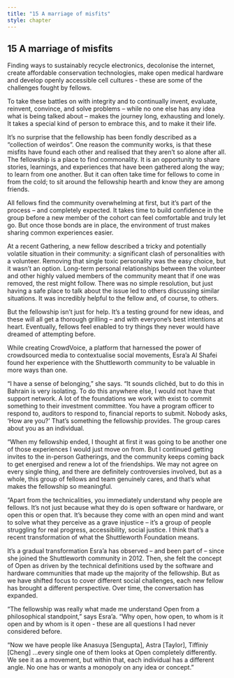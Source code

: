 ```yaml
---
title: "15 A marriage of misfits"
style: chapter
---
```


## **15** A marriage of misfits

Finding ways to sustainably recycle electronics, decolonise the internet, create affordable conservation technologies, make open medical hardware and develop openly accessible cell cultures - these are some of the challenges fought by fellows.

To take these battles on with integrity and to continually invent, evaluate, reinvent, convince, and solve problems – while no one else has any idea what is being talked about – makes the journey long, exhausting and lonely. It takes a special kind of person to embrace this, and to make it their life.

It’s no surprise that the fellowship has been fondly described as a “collection of weirdos”. One reason the community works, is that these misfits have found each other and realised that they aren’t so alone after all. The fellowship is a place to find commonality. It is an opportunity to share stories, learnings, and experiences that have been gathered along the way; to learn from one another. But it can often take time for fellows to come in from the cold; to sit around the fellowship hearth and know they are among friends.

All fellows find the community overwhelming at first, but it’s part of the process – and completely expected. It takes time to build confidence in the group before a new member of the cohort can feel comfortable and truly let go. But once those bonds are in place, the environment of trust makes sharing common experiences easier.

At a recent Gathering, a new fellow described a tricky and potentially volatile situation in their community: a significant clash of personalities with a volunteer. Removing that single toxic personality was the easy choice, but it wasn’t an option. Long-term personal relationships between the volunteer and other highly valued members of the community meant that if one was removed, the rest might follow. There was no simple resolution, but just having a safe place to talk about the issue led to others discussing similar situations. It was incredibly helpful to the fellow and, of course, to others.

But the fellowship isn’t just for help. It’s a testing ground for new ideas, and these will all get a thorough grilling – and with everyone’s best intentions at heart. Eventually, fellows feel enabled to try things they never would have dreamed of attempting before.

While creating CrowdVoice, a platform that harnessed the power of crowdsourced media to contextualise social movements, Esra’a Al Shafei found her experience with the Shuttleworth community to be valuable in more ways than one.

“I have a sense of belonging,” she says. “It sounds clichéd, but to do this in Bahrain is very isolating. To do this anywhere else, I would not have that support network. A lot of the foundations we work with exist to commit something to their investment committee. You have a program officer to respond to, auditors to respond to, financial reports to submit. Nobody asks, ‘How are you?’ That’s something the fellowship provides. The group cares about you as an individual.

“When my fellowship ended, I thought at first it was going to be another one of those experiences I would just move on from. But I continued getting invites to the in-person Gatherings, and the community keeps coming back to get energised and renew a lot of the friendships. We may not agree on every single thing, and there are definitely controversies involved, but as a whole, this group of fellows and team genuinely cares, and that’s what makes the fellowship so meaningful.

“Apart from the technicalities, you immediately understand why people are fellows. It’s not just because what they do is open software or hardware, or open this or open that. It’s because they come with an open mind and want to solve what they perceive as a grave injustice – it’s a group of people struggling for real progress, accessibility, social justice. I think that’s a recent transformation of what the Shuttleworth Foundation means.

It’s a gradual transformation Esra’a has observed – and been part of – since she joined the Shuttleworth community in 2012. Then, she felt the concept of Open as driven by the technical definitions used by the software and hardware communities that made up the majority of the fellowship. But as we have shifted focus to cover different social challenges, each new fellow has brought a different perspective. Over time, the conversation has expanded.

“The fellowship was really what made me understand Open from a philosophical standpoint,” says Esra’a. “Why open, how open, to whom is it open and by whom is it open - these are all questions I had never considered before.

“Now we have people like Anasuya [Sengupta], Astra [Taylor], Tiffiniy [Cheng] …every single one of them looks at Open completely differently. We see it as a movement, but within that, each individual has a different angle. No one has or wants a monopoly on any idea or concept.”